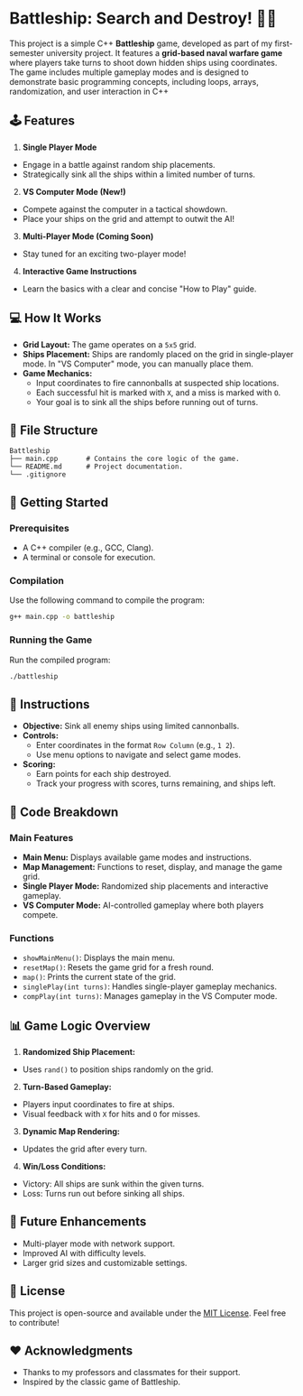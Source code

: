 
# Battleship: Search and Destroy! 🚢💥

This project is a simple C++ **Battleship** game, developed as part of my first-semester university project. It features a **grid-based naval warfare game** where players take turns to shoot down hidden ships using coordinates. The game includes multiple gameplay modes and is designed to demonstrate basic programming concepts, including loops, arrays, randomization, and user interaction in C++

## 🕹️ Features

1. **Single Player Mode**  
- Engage in a battle against random ship placements.
- Strategically sink all the ships within a limited number of turns.

2. **VS Computer Mode (New!)**  
- Compete against the computer in a tactical showdown.
- Place your ships on the grid and attempt to outwit the AI!

3. **Multi-Player Mode (Coming Soon)**  
- Stay tuned for an exciting two-player mode!

4. **Interactive Game Instructions**  
- Learn the basics with a clear and concise "How to Play" guide.

## 💻 How It Works

- **Grid Layout:** The game operates on a `5x5` grid.  
- **Ships Placement:** Ships are randomly placed on the grid in single-player mode. In "VS Computer" mode, you can manually place them.  
- **Game Mechanics:**  
  - Input coordinates to fire cannonballs at suspected ship locations.  
  - Each successful hit is marked with `X`, and a miss is marked with `O`.  
  - Your goal is to sink all the ships before running out of turns.

## 📂 File Structure

```plaintext
Battleship
├── main.cpp       # Contains the core logic of the game.
└── README.md      # Project documentation.
└── .gitignore     
```

## 🚀 Getting Started

### Prerequisites

- A C++ compiler (e.g., GCC, Clang).  
- A terminal or console for execution.

### Compilation

Use the following command to compile the program:

```bash
g++ main.cpp -o battleship
```

### Running the Game

Run the compiled program:

```bash
./battleship
```

## 📝 Instructions

- **Objective:** Sink all enemy ships using limited cannonballs.  
- **Controls:**  
  - Enter coordinates in the format `Row Column` (e.g., `1 2`).  
  - Use menu options to navigate and select game modes.  
- **Scoring:**  
  - Earn points for each ship destroyed.  
  - Track your progress with scores, turns remaining, and ships left.

## 📖 Code Breakdown

### Main Features

- **Main Menu:** Displays available game modes and instructions.  
- **Map Management:** Functions to reset, display, and manage the game grid.  
- **Single Player Mode:** Randomized ship placements and interactive gameplay.  
- **VS Computer Mode:** AI-controlled gameplay where both players compete.  

### Functions

- `showMainMenu()`: Displays the main menu.  
- `resetMap()`: Resets the game grid for a fresh round.  
- `map()`: Prints the current state of the grid.  
- `singlePlay(int turns)`: Handles single-player gameplay mechanics.  
- `compPlay(int turns)`: Manages gameplay in the VS Computer mode.

## 📊 Game Logic Overview

1. **Randomized Ship Placement:**  
- Uses `rand()` to position ships randomly on the grid.  

2. **Turn-Based Gameplay:**  
- Players input coordinates to fire at ships.  
- Visual feedback with `X` for hits and `O` for misses.

3. **Dynamic Map Rendering:**  
- Updates the grid after every turn.  

4. **Win/Loss Conditions:**  
- Victory: All ships are sunk within the given turns.  
- Loss: Turns run out before sinking all ships.

## 🎯 Future Enhancements

- Multi-player mode with network support.  
- Improved AI with difficulty levels.  
- Larger grid sizes and customizable settings.  

## 📜 License

This project is open-source and available under the [MIT License](https://opensource.org/license/mit). Feel free to contribute!


## ❤️ Acknowledgments

- Thanks to my professors and classmates for their support.
- Inspired by the classic game of Battleship.
